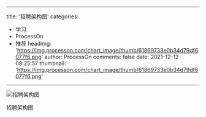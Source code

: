 
---
title: '招聘架构图'
categories: 
 - 学习
 - ProcessOn
 - 推荐
headimg: 'https://img.processon.com/chart_image/thumb/61869733e0b34d79df6077f6.png'
author: ProcessOn
comments: false
date: 2021-12-12 08:25:57
thumbnail: 'https://img.processon.com/chart_image/thumb/61869733e0b34d79df6077f6.png'
---

<div>   
<img class="thumb" alt="招聘架构图" src="https://img.processon.com/chart_image/thumb/61869733e0b34d79df6077f6.png" referrerpolicy="no-referrer">
<p>招聘架构图</p>  
</div>
            